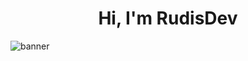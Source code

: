 

<h1 align='center'>Hi, I'm RudisDev</h1>

![banner](https://github.com/krakatua/krakatua/assets/82242977/3f01ba9b-80d4-4f48-a54e-ec7c6d1da8e4)




<!--
**krakatua/krakatua** is a ✨ _special_ ✨ repository because its `README.md` (this file) appears on your GitHub profile.

Here are some ideas to get you started:

- 🔭 I’m currently working on ...
- 🌱 I’m currently learning ...
- 👯 I’m looking to collaborate on ...
- 🤔 I’m looking for help with ...
- 💬 Ask me about ...
- 📫 How to reach me: ...
- 😄 Pronouns: ...
- ⚡ Fun fact: ...
-->
